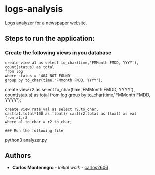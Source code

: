 # logs-analysis
Logs analyzer for a newspaper website.

## Steps to run the application:

### Create the following views in you database

```
create view a1 as select to_char(time,'FMMonth FMDD, YYYY'), count(status) as total
from log
where status = '404 NOT FOUND'
group by to_char(time,'FMMonth FMDD, YYYY');

```
create view r2 as select to_char(time,'FMMonth FMDD, YYYY'), count(status) as total
from log
group by to_char(time,'FMMonth FMDD, YYYY');

```
create view rate_val as select r2.to_char,
cast(a1.total*100 as float)/ cast(r2.total as float) as val
from a1,r2
where a1.to_char = r2.to_char;

### Run the following file

```
python3 analyzer.py

## Authors

* **Carlos Montenegro** - *Initial work* - [carlos2606](https://github.com/carlos2606)